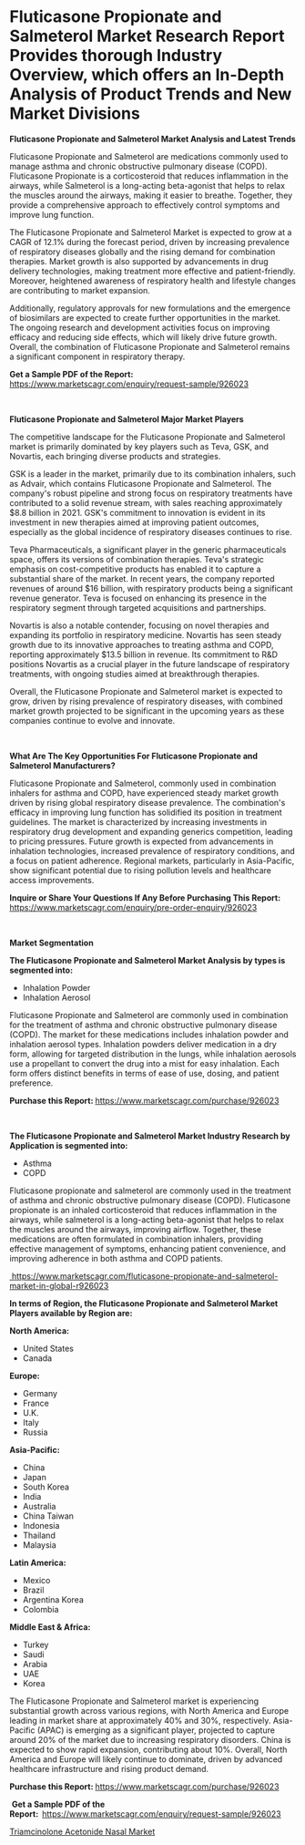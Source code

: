 <p><h1>Fluticasone Propionate and Salmeterol Market Research Report Provides thorough Industry Overview, which offers an In-Depth Analysis of Product Trends and New Market Divisions</h1></p><p><strong>Fluticasone Propionate and Salmeterol Market Analysis and Latest Trends</strong></p>
<p><p>Fluticasone Propionate and Salmeterol are medications commonly used to manage asthma and chronic obstructive pulmonary disease (COPD). Fluticasone Propionate is a corticosteroid that reduces inflammation in the airways, while Salmeterol is a long-acting beta-agonist that helps to relax the muscles around the airways, making it easier to breathe. Together, they provide a comprehensive approach to effectively control symptoms and improve lung function.</p><p>The Fluticasone Propionate and Salmeterol Market is expected to grow at a CAGR of 12.1% during the forecast period, driven by increasing prevalence of respiratory diseases globally and the rising demand for combination therapies. Market growth is also supported by advancements in drug delivery technologies, making treatment more effective and patient-friendly. Moreover, heightened awareness of respiratory health and lifestyle changes are contributing to market expansion. </p><p>Additionally, regulatory approvals for new formulations and the emergence of biosimilars are expected to create further opportunities in the market. The ongoing research and development activities focus on improving efficacy and reducing side effects, which will likely drive future growth. Overall, the combination of Fluticasone Propionate and Salmeterol remains a significant component in respiratory therapy.</p></p>
<p><strong>Get a Sample PDF of the Report:&nbsp;</strong> <a href="https://www.marketscagr.com/enquiry/request-sample/926023?utm_campaign=2337&utm_medium=2&utm_source=Github&utm_content=ia&utm_term=08032025&utm_id=fluticasone-propionate-and-salmeterol">https://www.marketscagr.com/enquiry/request-sample/926023</a></p>
<p>&nbsp;</p>
<p><strong>Fluticasone Propionate and Salmeterol Major Market Players</strong></p>
<p><p>The competitive landscape for the Fluticasone Propionate and Salmeterol market is primarily dominated by key players such as Teva, GSK, and Novartis, each bringing diverse products and strategies.</p><p>GSK is a leader in the market, primarily due to its combination inhalers, such as Advair, which contains Fluticasone Propionate and Salmeterol. The company's robust pipeline and strong focus on respiratory treatments have contributed to a solid revenue stream, with sales reaching approximately $8.8 billion in 2021. GSK's commitment to innovation is evident in its investment in new therapies aimed at improving patient outcomes, especially as the global incidence of respiratory diseases continues to rise.</p><p>Teva Pharmaceuticals, a significant player in the generic pharmaceuticals space, offers its versions of combination therapies. Teva's strategic emphasis on cost-competitive products has enabled it to capture a substantial share of the market. In recent years, the company reported revenues of around $16 billion, with respiratory products being a significant revenue generator. Teva is focused on enhancing its presence in the respiratory segment through targeted acquisitions and partnerships.</p><p>Novartis is also a notable contender, focusing on novel therapies and expanding its portfolio in respiratory medicine. Novartis has seen steady growth due to its innovative approaches to treating asthma and COPD, reporting approximately $13.5 billion in revenue. Its commitment to R&D positions Novartis as a crucial player in the future landscape of respiratory treatments, with ongoing studies aimed at breakthrough therapies.</p><p>Overall, the Fluticasone Propionate and Salmeterol market is expected to grow, driven by rising prevalence of respiratory diseases, with combined market growth projected to be significant in the upcoming years as these companies continue to evolve and innovate.</p></p>
<p>&nbsp;</p>
<p><strong>What Are The Key Opportunities For Fluticasone Propionate and Salmeterol Manufacturers?</strong></p>
<p><p>Fluticasone Propionate and Salmeterol, commonly used in combination inhalers for asthma and COPD, have experienced steady market growth driven by rising global respiratory disease prevalence. The combination's efficacy in improving lung function has solidified its position in treatment guidelines. The market is characterized by increasing investments in respiratory drug development and expanding generics competition, leading to pricing pressures. Future growth is expected from advancements in inhalation technologies, increased prevalence of respiratory conditions, and a focus on patient adherence. Regional markets, particularly in Asia-Pacific, show significant potential due to rising pollution levels and healthcare access improvements.</p></p>
<p><strong>Inquire or Share Your Questions If Any Before Purchasing This Report:</strong> <a href="https://www.marketscagr.com/enquiry/pre-order-enquiry/926023?utm_campaign=2337&utm_medium=2&utm_source=Github&utm_content=ia&utm_term=08032025&utm_id=fluticasone-propionate-and-salmeterol">https://www.marketscagr.com/enquiry/pre-order-enquiry/926023</a></p>
<p>&nbsp;</p>
<p><strong>Market Segmentation</strong></p>
<p><strong>The Fluticasone Propionate and Salmeterol Market Analysis by types is segmented into:</strong></p>
<p><ul><li>Inhalation Powder</li><li>Inhalation Aerosol</li></ul></p>
<p><p>Fluticasone Propionate and Salmeterol are commonly used in combination for the treatment of asthma and chronic obstructive pulmonary disease (COPD). The market for these medications includes inhalation powder and inhalation aerosol types. Inhalation powders deliver medication in a dry form, allowing for targeted distribution in the lungs, while inhalation aerosols use a propellant to convert the drug into a mist for easy inhalation. Each form offers distinct benefits in terms of ease of use, dosing, and patient preference.</p></p>
<p><strong>Purchase this Report:&nbsp;</strong><a href="https://www.marketscagr.com/purchase/926023?utm_campaign=2337&utm_medium=2&utm_source=Github&utm_content=ia&utm_term=08032025&utm_id=fluticasone-propionate-and-salmeterol">https://www.marketscagr.com/purchase/926023</a></p>
<p>&nbsp;</p>
<p><strong>The Fluticasone Propionate and Salmeterol Market Industry Research by Application is segmented into:</strong></p>
<p><ul><li>Asthma</li><li>COPD</li></ul></p>
<p><p>Fluticasone propionate and salmeterol are commonly used in the treatment of asthma and chronic obstructive pulmonary disease (COPD). Fluticasone propionate is an inhaled corticosteroid that reduces inflammation in the airways, while salmeterol is a long-acting beta-agonist that helps to relax the muscles around the airways, improving airflow. Together, these medications are often formulated in combination inhalers, providing effective management of symptoms, enhancing patient convenience, and improving adherence in both asthma and COPD patients.</p></p>
<p><a href="https://www.marketscagr.com/fluticasone-propionate-and-salmeterol-market-in-global-r926023?utm_campaign=2337&utm_medium=2&utm_source=Github&utm_content=ia&utm_term=08032025&utm_id=fluticasone-propionate-and-salmeterol">&nbsp;https://www.marketscagr.com/fluticasone-propionate-and-salmeterol-market-in-global-r926023</a></p>
<p><strong>In terms of Region, the Fluticasone Propionate and Salmeterol Market Players available by Region are:</strong></p>
<p>
    <p> <strong> North America: </strong>
        <ul>
            <li>United States</li>
            <li>Canada</li>
        </ul>
        </p> 
    <p> <strong> Europe: </strong>
        <ul>
            <li>Germany</li>
            <li>France</li>
            <li>U.K.</li>
            <li>Italy</li>
            <li>Russia</li>
        </ul>
        </p> 
    <p> <strong> Asia-Pacific: </strong>
        <ul>
            <li>China</li>
            <li>Japan</li>
            <li>South Korea</li>
            <li>India</li>
            <li>Australia</li>
            <li>China Taiwan</li>
            <li>Indonesia</li>
            <li>Thailand</li>
            <li>Malaysia</li>
        </ul>
        </p> 
    <p> <strong> Latin America: </strong>
        <ul>
            <li>Mexico</li>
            <li>Brazil</li>
            <li>Argentina Korea</li>
            <li>Colombia</li>
        </ul>
        </p> 
    <p> <strong> Middle East & Africa: </strong>
        <ul>
            <li>Turkey</li>
            <li>Saudi</li>
            <li>Arabia</li>
            <li>UAE</li>
            <li>Korea</li>
        </ul>
    </p>
    </p>
<p><p>The Fluticasone Propionate and Salmeterol market is experiencing substantial growth across various regions, with North America and Europe leading in market share at approximately 40% and 30%, respectively. Asia-Pacific (APAC) is emerging as a significant player, projected to capture around 20% of the market due to increasing respiratory disorders. China is expected to show rapid expansion, contributing about 10%. Overall, North America and Europe will likely continue to dominate, driven by advanced healthcare infrastructure and rising product demand.</p></p>
<p><strong>Purchase this Report: </strong><a href="https://www.marketscagr.com/purchase/926023?utm_campaign=2337&utm_medium=2&utm_source=Github&utm_content=ia&utm_term=08032025&utm_id=fluticasone-propionate-and-salmeterol">https://www.marketscagr.com/purchase/926023</a></p>
<p>&nbsp;<strong>Get a Sample PDF of the Report:&nbsp;&nbsp;</strong><a href="https://www.marketscagr.com/enquiry/request-sample/926023?utm_campaign=2337&utm_medium=2&utm_source=Github&utm_content=ia&utm_term=08032025&utm_id=fluticasone-propionate-and-salmeterol">https://www.marketscagr.com/enquiry/request-sample/926023</a></p>
<p><strong></strong></p>
<p><p><a href="https://github.com/rileymgdorcas/Market-Research-Report-List-1/blob/main/triamcinolone-acetonide-nasal-market.md?utm_campaign=2337&utm_medium=2&utm_source=Github&utm_content=ia&utm_term=08032025&utm_id=fluticasone-propionate-and-salmeterol">Triamcinolone Acetonide Nasal Market</a></p></p>